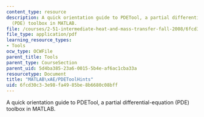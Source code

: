 ```yaml
---
content_type: resource
description: A quick orientation guide to PDETool, a partial differential-equation
  (PDE) toolbox in MATLAB.
file: /courses/2-51-intermediate-heat-and-mass-transfer-fall-2008/6fcd30c33e98fa4985be8b6680c08bff_matlab.pdf
file_type: application/pdf
learning_resource_types:
- Tools
ocw_type: OCWFile
parent_title: Tools
parent_type: CourseSection
parent_uid: 5d4ba385-23a6-0015-5b4e-af6ac1cba33a
resourcetype: Document
title: "MATLAB\xAE/PDEToolHints"
uid: 6fcd30c3-3e98-fa49-85be-8b6680c08bff
---
```

A quick orientation guide to PDETool, a partial differential-equation (PDE) toolbox in MATLAB.

